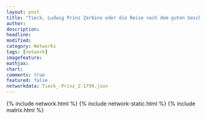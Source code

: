 ```yaml
---
layout: post
title: "Tieck, Ludwig Prinz Zerbino oder die Reise nach dem guten Geschmack (1799)"
author:
description:
headline:
modified:
category: Networks
tags: [network]
imagefeature: 
mathjax: 
chart: 
comments: true
featured: false
networkdata: Tieck_-Prinz_Z-1799.json
---
```

{% include network.html %}
{% include network-static.html %}
{% include matrix.html %}
